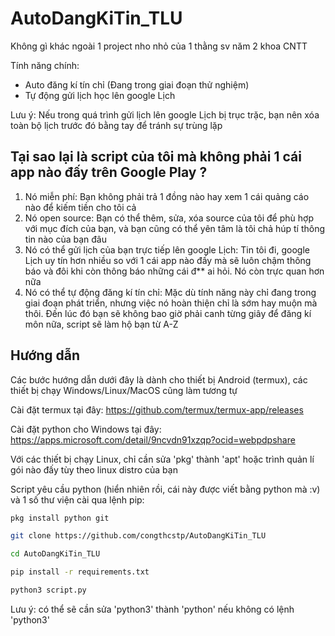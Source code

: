 # AutoDangKiTin_TLU

Không gì khác ngoài 1 project nho nhỏ của 1 thằng sv năm 2 khoa CNTT

Tính năng chính:
- Auto đăng kí tín chỉ (Đang trong giai đoạn thử nghiệm)
- Tự động gửi lịch học lên google Lịch

Lưu ý: Nếu trong quá trình gửi lịch lên google Lịch bị trục trặc, bạn nên xóa toàn bộ lịch trước đó bằng tay để tránh sự trùng lặp

## Tại sao lại là script của tôi mà không phải 1 cái app nào đấy trên Google Play ?
1. Nó miễn phí: Bạn không phải trả 1 đồng nào hay xem 1 cái quảng cáo nào để kiếm tiền cho tôi cả
2. Nó open source: Bạn có thể thêm, sửa, xóa source của tôi để phù hợp với mục đích của bạn, và bạn cũng có thể yên tâm là tôi chả húp tí thông tin nào của bạn đâu
3. Nó có thể gửi lịch của bạn trực tiếp lên google Lịch: Tin tôi đi, google Lịch uy tín hơn nhiều so với 1 cái app nào đấy mà sẽ luôn chậm thông báo và đôi khi còn thông báo những cái đ** ai hỏi. Nó còn trực quan hơn nữa
4. Nó có thể tự động đăng kí tín chỉ: Mặc dù tính năng này chỉ đang trong giai đoạn phát triển, nhưng việc nó hoàn thiện chỉ là sớm hay muộn mà thôi. Đến lúc đó bạn sẽ không bao giờ phải canh từng giây để đăng kí môn nữa, script sẽ làm hộ bạn từ A-Z

## Hướng dẫn
Các bước hướng dẫn dưới đây là dành cho thiết bị Android (termux), các thiết bị chạy Windows/Linux/MacOS cũng làm tương tự

Cài đặt termux tại đây: https://github.com/termux/termux-app/releases

Cài đặt python cho Windows tại đây: https://apps.microsoft.com/detail/9ncvdn91xzqp?ocid=webpdpshare

Với các thiết bị chạy Linux, chỉ cần sửa 'pkg' thành 'apt' hoặc trình quản lí gói nào đấy tùy theo linux distro của bạn

Script yêu cầu python (hiển nhiên rồi, cái này được viết bằng python mà :v) và 1 số thư viện cài qua lệnh pip:
```sh
pkg install python git
```
```sh
git clone https://github.com/congthcstp/AutoDangKiTin_TLU
```
```sh
cd AutoDangKiTin_TLU
```
```sh
pip install -r requirements.txt
```
```sh
python3 script.py
```
Lưu ý: có thể sẽ cần sửa 'python3' thành 'python' nếu không có lệnh 'python3'
